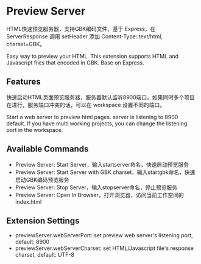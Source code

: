 # Preview Server

HTML快速预览服务器，支持GBK编码文件，基于 Express，在 ServerResponse 调用 setHeader 添加 Content-Type: text/html, charset=GBK。

Easy way to preview your HTML. This extension supports HTML and Javascript files that encoded in GBK. Base on Express.

## Features

快速启动HTML页面预览服务器，服务器默认监听8900端口。如果同时多个项目在进行，服务端口冲突的话，可以在 workspace 设置不同的端口。

Start a web server to preview html pages. server is listening to 8900 default. If you have multi working projects, you can change the listening port in the workspace.

## Available Commands

+ Preview Server: Start Server，输入startserver命名，快速启动预览服务
+ Preview Server: Start Server with GBK charset，输入startgbk命名，快速启动GBK编码预览服务
+ Preview Server: Stop Server，输入stopserver命名，停止预览服务
+ Preview Server: Open In Browser，打开浏览器，访问当前工作空间的index.html

## Extension Settings

+ previewServer.webServerPort: set preview web server's listening port, default: 8900
+ previewServer.webServerCharset: set HTML/Javascript file's response charset, default: UTF-8

